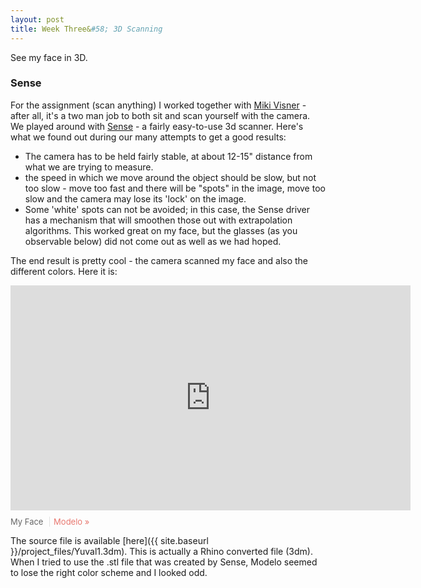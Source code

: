 ```yaml
---
layout: post
title: Week Three&#58; 3D Scanning
---
```


See my face in 3D.

### Sense

For the assignment (scan anything) I worked together with [Miki Visner](http://fab.cba.mit.edu/classes/863.16/section.Harvard/people/Vizner/index.html) - after all, it's a two man job to both sit and scan yourself with the camera. We played around with [Sense](http://www.3dsystems.com/shop/sense) - a fairly easy-to-use 3d scanner. Here's what we found out during our many attempts to get a good results:

* The camera has to be held fairly stable, at about 12-15" distance from what we are trying to measure.
* the speed in which we move around the object should be slow, but not too slow - move too fast and there will be "spots" in the image, move too slow and the camera may lose its 'lock' on the image.
* Some 'white' spots can not be avoided; in this case, the Sense driver has a mechanism that will smoothen those out with extrapolation algorithms. This worked great on my face, but the glasses (as you observable below) did not come out as well as we had hoped.

The end result is pretty cool - the camera scanned my face and also the different colors. Here it is:

<div class='modelo-wrapper'> <iframe src="https://beta.modelo.io/embedded/UNwm_mygmb?viewport=false&autoplay=false" width="640" height="360" frameborder="0" mozallowfullscreen webkitallowfullscreen allowfullscreen ></iframe> <p style="font-size: 13px; font-weight: normal; margin: 10px 10px 10px 0; color: #666666;"> My Face <a href="http://www.modelo.io?utm_source=embed&utm_medium=embedfooter&utm_campaign=model%20embed%20footer" target="_blank" style="display: inline-block; margin-left: 6px; padding-left: 6px; border-left: 1px solid #e2e2e2; color: #e8776f; cursor: pointer; text-decoration: none;">Modelo »</a> </p> </div>

The source file is available [here]({{ site.baseurl }}/project_files/Yuval1.3dm). This is actually a Rhino converted file (3dm). When I tried to use the .stl file that was created by Sense, Modelo seemed to lose the right color scheme and I looked odd.

